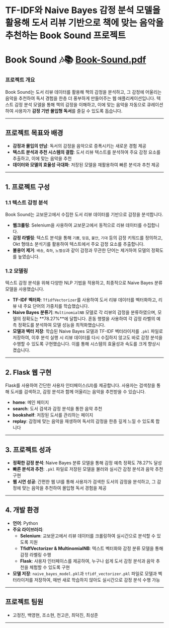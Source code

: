 # TF-IDF와 Naive Bayes 감정 분석 모델을 활용해 도서 리뷰 기반으로 책에 맞는 음악을 추천하는 Book Sound 프로젝트

# Book Sound 🎶📚 [Book-Sound.pdf](https://github.com/user-attachments/files/17746022/Book-Sound.pdf)

### 프로젝트 개요
Book Sound는 도서 리뷰 데이터를 활용해 책의 감정을 분석하고, 그 감정에 어울리는 음악을 추천하여 독서 경험을 한층 더 풍부하게 만들어주는 웹 애플리케이션입니다. 텍스트 감정 분석 모델을 통해 책의 감정을 이해하고, 이에 맞는 음악을 자동으로 큐레이션하여 사용자가 **감정 기반 몰입형 독서**를 즐길 수 있도록 돕습니다.

---

## 프로젝트 목표와 배경
- **감정과 몰입의 만남**: 독서의 감정을 음악으로 증폭시키는 새로운 경험 제공
- **텍스트 분석과 추천 시스템의 결합**: 도서 리뷰 텍스트를 분석하여 주요 감정 요소를 추출하고, 이에 맞는 음악을 추천
- **데이터와 모델의 효율성 극대화**: 저장된 모델을 재활용하여 빠른 분석과 추천 제공

---

## 1. 프로젝트 구성

### 1.1 텍스트 감정 분석
Book Sound는 교보문고에서 수집한 도서 리뷰 데이터를 기반으로 감정을 분석합니다.  
- **웹크롤링**: Selenium을 사용하여 교보문고에서 동적으로 리뷰 데이터를 수집합니다.
- **감정 라벨링**: 텍스트 분석을 통해 `기쁨`, `믿음`, `불안`, `기대` 등의 감정 키워드를 정의하고, Okt 형태소 분석기를 활용하여 텍스트에서 주요 감정 요소를 추출합니다.
- **불용어 제거**: `배송`, `축하`, `노벨상`과 같이 감정과 무관한 단어는 제거하여 모델의 정확도를 높였습니다.

### 1.2 모델링
텍스트 감정 분석을 위해 다양한 NLP 기법을 적용하고, 최종적으로 Naive Bayes 분류 모델을 사용했습니다.
- **TF-IDF 벡터화**: `TfidfVectorizer`를 사용하여 도서 리뷰 데이터를 벡터화하고, 리뷰 내 주요 단어의 가중치를 학습했습니다.
- **Naive Bayes 분류기**: `MultinomialNB` 모델로 각 리뷰의 감정을 분류하였으며, 모델의 정확도는 **78.27%**에 달합니다. 혼동 행렬을 사용하여 각 감정 라벨의 예측 정확도를 분석하여 모델 성능을 최적화했습니다.
- **모델과 벡터 저장**: 학습된 Naive Bayes 모델과 TF-IDF 벡터라이저를 `.pkl` 파일로 저장하여, 이후 분석 실행 시 리뷰 데이터를 다시 수집하지 않고도 바로 감정 분석을 수행할 수 있도록 구현했습니다. 이를 통해 시스템의 효율성과 속도를 크게 향상시켰습니다.

---

## 2. Flask 웹 구현

Flask를 사용하여 간단한 사용자 인터페이스(UI)를 제공합니다. 사용자는 검색창을 통해 도서를 검색하고, 감정 분석과 함께 어울리는 음악을 추천받을 수 있습니다.

- **home**: 메인 페이지
- **search**: 도서 검색과 감정 분석을 통한 음악 추천
- **bookshelf**: 저장된 도서를 관리하는 페이지
- **replay**: 감정에 맞는 음악을 재생하여 독서의 감정을 한층 깊게 느낄 수 있도록 합니다

---

## 3. 프로젝트 성과

- **정확한 감정 분석**: Naive Bayes 분류 모델을 통해 감정 예측 정확도 78.27% 달성
- **빠른 분석과 추천**: `.pkl` 파일로 저장된 모델을 불러와 실시간 감정 분석과 음악 추천 구현
- **웹 시연 성공**: 간편한 웹 UI를 통해 사용자가 검색한 도서의 감정을 분석하고, 그 감정에 맞는 음악을 추천하여 몰입형 독서 경험을 제공

---

## 4. 개발 환경

- **언어**: Python
- **주요 라이브러리**:
  - **Selenium**: 교보문고에서 리뷰 데이터를 크롤링하여 실시간으로 분석할 수 있도록 지원
  - **TfidfVectorizer & MultinomialNB**: 텍스트 벡터화와 감정 분류 모델을 통해 감정 라벨링 수행
  - **Flask**: 사용자 인터페이스를 제공하여, 누구나 쉽게 도서 감정 분석과 음악 추천을 체험할 수 있도록 구현
- **모델 저장**: `naive_bayes_model.pkl`과 `tfidf_vectorizer.pkl` 파일로 모델과 벡터라이저를 저장하여, 매번 새로 학습하지 않아도 실시간으로 감정 분석 수행 가능

---

## 프로젝트 팀원
- 고정진, 백영현, 조소현, 천고은, 최덕진, 최성준

---
